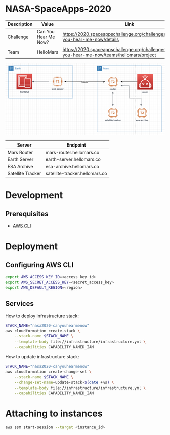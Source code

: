 # NASA-SpaceApps-2020

Description | Value | Link
----------- | ------------ | ------------
Challenge   | Can You Hear Me Now? | https://2020.spaceappschallenge.org/challenges/connect/can-you-hear-me-now/details
Team        | HelloMars | https://2020.spaceappschallenge.org/challenges/connect/can-you-hear-me-now/teams/hellomars/project

![Image of Infrastructure](docs/infrastructure.png)

Server | Endpoint
----------- | ------------
Mars Router | mars-router.hellomars.co
Earth Server | earth-server.hellomars.co
ESA Archive | esa-archive.hellomars.co
Satellite Tracker | satellite-tracker.hellomars.co

# Development

## Prerequisites

- [AWS CLI](https://docs.aws.amazon.com/cli/latest/userguide/cli-chap-install.html)

# Deployment

## Configuring AWS CLI

```bash
export AWS_ACCESS_KEY_ID=<access_key_id>
export AWS_SECRET_ACCESS_KEY=<secret_access_key>
export AWS_DEFAULT_REGION=<region>
```

## Services

How to deploy infrastructure stack:
```bash
STACK_NAME="nasa2020-canyouhearmenow"
aws cloudformation create-stack \
    --stack-name $STACK_NAME \
    --template-body file://infrastructure/infrastructure.yml \
    --capabilities CAPABILITY_NAMED_IAM
```

How to update infrastructure stack:
```bash
STACK_NAME="nasa2020-canyouhearmenow"
aws cloudformation create-change-set \
    --stack-name $STACK_NAME \
    --change-set-name=update-stack-$(date +%s) \
    --template-body file://infrastructure/infrastructure.yml \
    --capabilities CAPABILITY_NAMED_IAM
```

# Attaching to instances
```bash
aws ssm start-session --target <instance_id>
```
